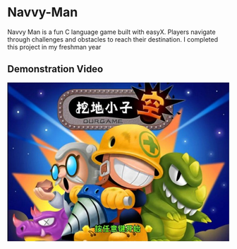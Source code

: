 # Navvy-Man
Navvy Man is a fun C language game built with easyX. Players navigate through challenges and obstacles to reach their destination. I completed this project in my freshman year

## Demonstration Video
<div align="center">
   <a href="https://youtu.be/vbmYn1qS_FU">
   <img src="https://github.com/vincezh2000/Navvy-Man/blob/main/Navvy_logo.jpg" width="600" />
   </a>
</div>
